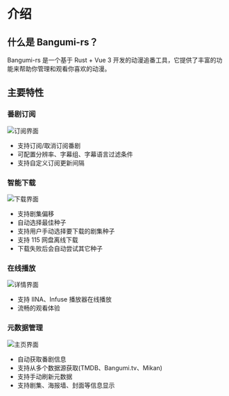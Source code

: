 # 介绍

## 什么是 Bangumi-rs？

Bangumi-rs 是一个基于 Rust + Vue 3 开发的动漫追番工具，它提供了丰富的功能来帮助你管理和观看你喜欢的动漫。

## 主要特性

### 番剧订阅

![订阅界面](/images/subscribe.png)

- 支持订阅/取消订阅番剧
- 可配置分辨率、字幕组、字幕语言过滤条件
- 支持自定义订阅更新间隔

### 智能下载

![下载界面](/images/download.png)

- 支持剧集偏移
- 自动选择最佳种子
- 支持用户手动选择要下载的剧集种子
- 支持 115 网盘离线下载
- 下载失败后会自动尝试其它种子

### 在线播放

![详情界面](/images/detail.png)

- 支持 IINA、Infuse 播放器在线播放
- 流畅的观看体验

### 元数据管理

![主页界面](/images/home.png)

- 自动获取番剧信息
- 支持从多个数据源获取(TMDB、Bangumi.tv、Mikan)
- 支持手动刷新元数据
- 支持剧集、海报墙、封面等信息显示

